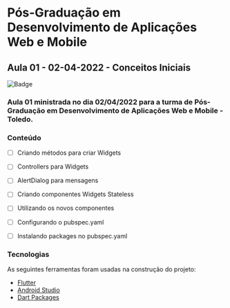 # Pós-Graduação em Desenvolvimento de Aplicações Web e Mobile
## Aula 01 - 02-04-2022 - Conceitos Iniciais

![Badge](https://img.shields.io/badge/Marcos%20Dias%20Vendramini-Flutter-blue)

### Aula 01 ministrada no dia 02/04/2022 para a turma de Pós-Graduação em Desenvolvimento de Aplicações Web e Mobile - Toledo.

### Conteúdo

- [ ] Criando métodos para criar Widgets
- [ ] Controllers para Widgets
- [ ] AlertDialog para mensagens
- [ ] Criando componentes Widgets Stateless
- [ ] Utilizando os novos componentes
- [ ] Configurando o pubspec.yaml
- [ ] Instalando packages no pubspec.yaml


### Tecnologias

As seguintes ferramentas foram usadas na construção do projeto:

- [Flutter](https://flutter.dev/)
- [Android Studio](https://developer.android.com/studio)
- [Dart Packages](https://pub.dev/)
